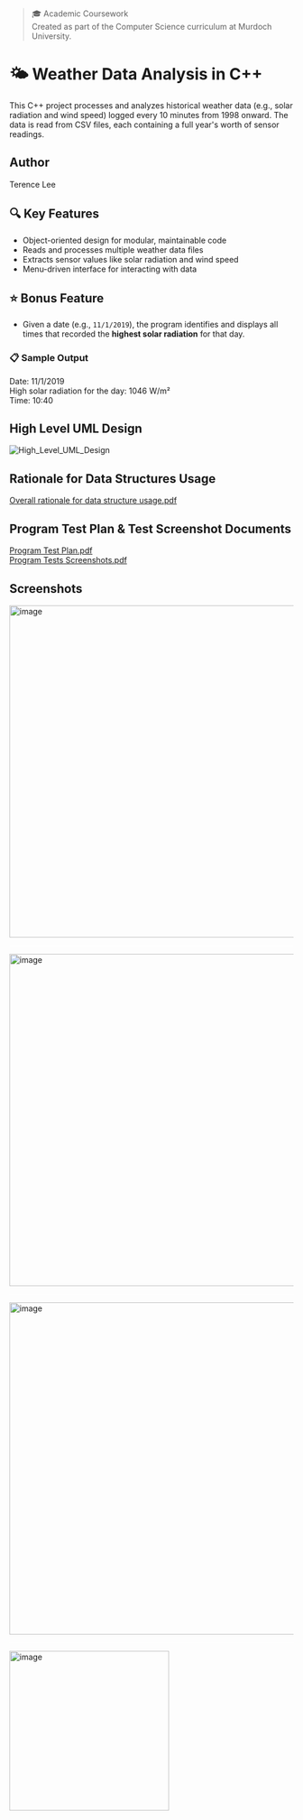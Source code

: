 > 🎓 Academic Coursework  
> Created as part of the Computer Science curriculum at Murdoch University.

# 🌤 Weather Data Analysis in C++

This C++ project processes and analyzes historical weather data (e.g., solar radiation and wind speed) logged every 10 minutes from 1998 onward. The data is read from CSV files, each containing a full year's worth of sensor readings.

## Author
Terence Lee

## 🔍 Key Features

- Object-oriented design for modular, maintainable code  
- Reads and processes multiple weather data files  
- Extracts sensor values like solar radiation and wind speed  
- Menu-driven interface for interacting with data  

## ⭐ Bonus Feature

- Given a date (e.g., `11/1/2019`), the program identifies and displays all times that recorded the **highest solar radiation** for that day.

### 📋 Sample Output

Date: 11/1/2019<br/>
High solar radiation for the day: 1046 W/m²<br/>
Time: 10:40 


## High Level UML Design
![High_Level_UML_Design](https://github.com/user-attachments/assets/4dd3a15d-d764-474f-8ca2-4330df855841)


## Rationale for Data Structures Usage
[Overall rationale for data structure usage.pdf](https://github.com/user-attachments/files/20031296/Overall.rationale.for.data.structure.usage.pdf)


## Program Test Plan & Test Screenshot Documents 
[Program Test Plan.pdf](https://github.com/user-attachments/files/20031282/Program.Test.Plan.pdf)<br/>
[Program Tests Screenshots.pdf](https://github.com/user-attachments/files/20031283/Program.Tests.Screenshots.pdf)

## Screenshots

<img width="589" alt="image" src="https://github.com/user-attachments/assets/37a53831-83b0-4450-8143-0df91589845f" /><br/><hr style="border: none; height: 1px; background-color: white;">

<img width="589" alt="image" src="https://github.com/user-attachments/assets/e81b113e-a82c-4cce-951f-a406b465023e" /><br/><hr style="border: none; height: 1px; background-color: white;">

<img width="589" alt="image" src="https://github.com/user-attachments/assets/a7149cf9-6715-4e5a-81ba-c40ec612e540" /><br/><hr style="border: none; height: 1px; background-color: white;">

<img width="283" alt="image" src="https://github.com/user-attachments/assets/9798051c-4437-4ad8-afde-aeda9c92558a" />
